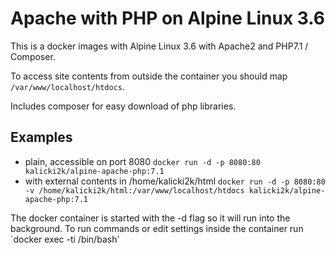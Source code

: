 # Apache with PHP on Alpine Linux 3.6

This is a docker images with Alpine Linux 3.6 with Apache2 and PHP7.1 / Composer.

To access site contents from outside the container you should map `/var/www/localhost/htdocs`.

Includes composer for easy download of php libraries.

## Examples
- plain, accessible on port 8080 `docker run -d -p 8080:80 kalicki2k/alpine-apache-php:7.1`
- with external contents in /home/kalicki2k/html `docker run -d -p 8080:80 -v /home/kalicki2k/html:/var/www/localhost/htdocs kalicki2k/alpine-apache-php:7.1`

The docker container is started with the -d flag so it will run into the background. To run commands or edit settings inside
the container run `docker exec -ti <container id> /bin/bash'
